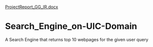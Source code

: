 [ProjectReport_GG_IR.docx](https://github.com/gagangiri05/Search_Engine_on-UIC-Domain/files/7791247/ProjectReport_GG_IR.docx)
# Search_Engine_on-UIC-Domain
A Search Engine that returns top 10 webpages for the given user query
